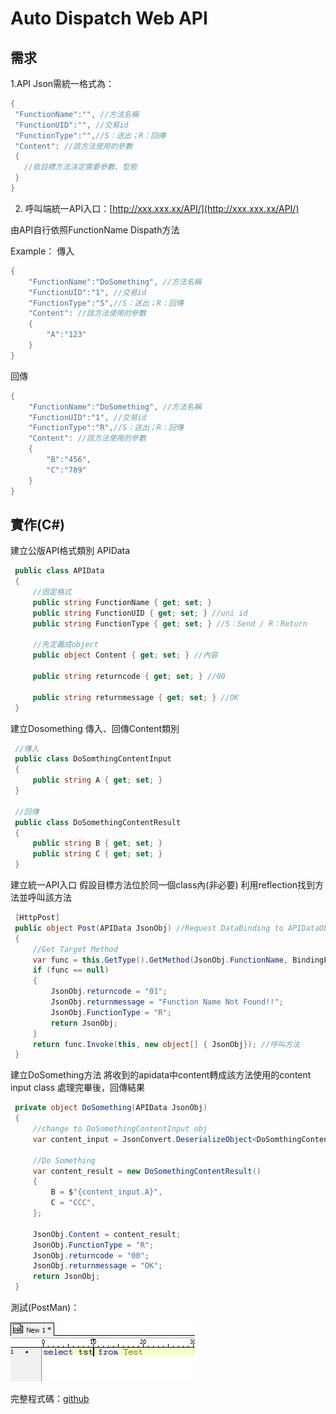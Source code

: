 # Auto Dispatch Web API

## 需求

1.API Json需統一格式為：

```csharp
{
 "FunctionName":"", //方法名稱
 "FunctionUID":"", //交易id
 "FunctionType":"",//S：送出；R：回傳
 "Content": //該方法使用的參數
 {
   //依目標方法決定需要參數、型態
 }
}
```

2. 呼叫端統一API入口：[http://xxx.xxx.xx/API/](http://xxx.xxx.xx/API/)

由API自行依照FunctionName Dispath方法

Example： 傳入

```csharp
{
    "FunctionName":"DoSomething", //方法名稱
    "FunctionUID":"1", //交易id
    "FunctionType":"S",//S：送出；R：回傳
    "Content": //該方法使用的參數
    {
        "A":"123"
    }
}
```

回傳

```csharp
{
    "FunctionName":"DoSomething", //方法名稱
    "FunctionUID":"1", //交易id
    "FunctionType":"R",//S：送出；R：回傳
    "Content": //該方法使用的參數
    {
        "B":"456",
        "C":"789"
    }
}
```

## 實作\(C\#\)

建立公版API格式類別 APIData

```csharp
 public class APIData
 {
     //固定格式
     public string FunctionName { get; set; }
     public string FunctionUID { get; set; } //uni id
     public string FunctionType { get; set; } //S：Send / R：Return

     //先定義成object
     public object Content { get; set; } //內容

     public string returncode { get; set; } //00

     public string returnmessage { get; set; } //OK
 }
```

建立Dosomething 傳入、回傳Content類別

```csharp
 //傳入
 public class DoSomthingContentInput
 {
     public string A { get; set; }
 }

 //回傳
 public class DoSomethingContentResult
 {
     public string B { get; set; }
     public string C { get; set; }
 }
```

建立統一API入口 假設目標方法位於同一個class內\(非必要\) 利用reflection找到方法並呼叫該方法

```csharp
 [HttpPost]
 public object Post(APIData JsonObj) //Request DataBinding to APIDataObj
 {
     //Get Target Method
     var func = this.GetType().GetMethod(JsonObj.FunctionName, BindingFlags.NonPublic | BindingFlags.Instance);
     if (func == null)
     {
         JsonObj.returncode = "01";
         JsonObj.returnmessage = "Function Name Not Found!!";
         JsonObj.FunctionType = "R";
         return JsonObj;
     }
     return func.Invoke(this, new object[] { JsonObj}); //呼叫方法
 }
```

建立DoSomething方法 將收到的apidata中content轉成該方法使用的content input class 處理完畢後，回傳結果

```csharp
 private object DoSomething(APIData JsonObj)
 {
     //change to DoSomethingContentInput obj
     var content_input = JsonConvert.DeserializeObject<DoSomthingContentInput>(JsonObj.Content?.ToString());

     //Do Something
     var content_result = new DoSomethingContentResult()
     {
         B = $"{content_input.A}",
         C = "CCC",
     };

     JsonObj.Content = content_result;
     JsonObj.FunctionType = "R";
     JsonObj.returncode = "00";
     JsonObj.returnmessage = "OK";
     return JsonObj;
 }
```

測試\(PostMan\)：

![](../../.gitbook/assets/image%20%28309%29.png)

完整程式碼：[github](https://github.com/adjackbid/DispatchWebAPI)


